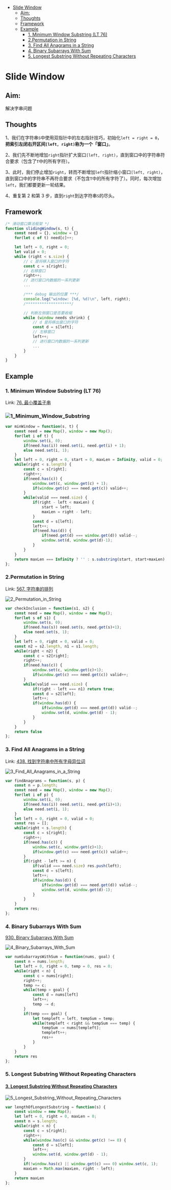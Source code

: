 - [Slide Window](#slide-window)
  * [Aim:](#aim-)
  * [Thoughts](#thoughts)
  * [Framework](#framework)
  * [Example](#example)
    + [1. Minimum Window Substring (LT 76)](#1-minimum-window-substring--lt-76-)
    + [2.Permutation in String](#2permutation-in-string)
    + [3. Find All Anagrams in a String](#3-find-all-anagrams-in-a-string)
    + [4. Binary Subarrays With Sum](#4-binary-subarrays-with-sum)
    + [5.  Longest Substring Without Repeating Characters](#5--longest-substring-without-repeating-characters)

# Slide Window



## Aim:

解决字串问题

## Thoughts

1、我们在字符串`S`中使用双指针中的左右指针技巧，初始化`left = right = 0`，**把索引左闭右开区间`[left, right)`称为一个「窗口」**。

2、我们先不断地增加`right`指针扩大窗口`[left, right)`，直到窗口中的字符串符合要求（包含了`T`中的所有字符）。

3、此时，我们停止增加`right`，转而不断增加`left`指针缩小窗口`[left, right)`，直到窗口中的字符串不再符合要求（不包含`T`中的所有字符了）。同时，每次增加`left`，我们都要更新一轮结果。

4、重复第 2 和第 3 步，直到`right`到达字符串`S`的尽头。

## Framework

```js
/* 滑动窗口算法框架 */
function slidingWindow(s, t) {
    const need = {}, window = {}
    for(let c of t) need[c]++;

    let left = 0, right = 0;
    let valid = 0; 
    while (right < s.size) {
        // c 是将移入窗口的字符
        const c = s[right];
        // 右移窗口
        right++;
        // 进行窗口内数据的一系列更新
        ...

        /*** debug 输出的位置 ***/
        console.log("window: [%d, %d)\n", left, right);
        /********************/

        // 判断左侧窗口是否要收缩
        while (window needs shrink) {
            // d 是将移出窗口的字符
            const d = s[left];
            // 左移窗口
            left++;
            // 进行窗口内数据的一系列更新
            ...
        }
    }
}
```

## Example

### 1. Minimum Window Substring (LT 76)

Link: [76. 最小覆盖子串](https://leetcode-cn.com/problems/minimum-window-substring/)

### ![1_Minimum_Window_Substring](../SlideWindow/pic/1_Minimum_Window_Substring.png)

```js
var minWindow = function(s, t) {
    const need = new Map(), window = new Map();
    for(let i of t) {
        window.set(i, 0);
        if(need.has(i)) need.set(i, need.get(i) + 1);
        else need.set(i, 1);
    }
    let left = 0, right = 0, start = 0, maxLen = Infinity, valid = 0;
    while(right < s.length) {
        const c = s[right];
        right++;
        if(need.has(c)) {
            window.set(c, window.get(c) + 1);
            if(window.get(c) === need.get(c)) valid++;
        }
        while(valid === need.size) {
            if(right - left < maxLen) {
                start = left;
                maxLen = right - left;
            }
            const d = s[left];
            left++;
            if(need.has(d)) {
                if(need.get(d) === window.get(d)) valid--;
                window.set(d, window.get(d)-1);
            }
        }
    }
    return maxLen === Infinity ? '' : s.substring(start, start+maxLen);
};
```

### 2.Permutation in String

Link: [567. 字符串的排列](https://leetcode-cn.com/problems/permutation-in-string/)

![2_Permutation_in_String](..\SlideWindow\pic\2_Permutation_in_String.png)

```js
var checkInclusion = function(s1, s2) {
    const need = new Map(), window = new Map();
    for(let s of s1) {
        window.set(s, 0);
        if(need.has(s)) need.set(s, need.get(s)+1);
        else need.set(s, 1);
    }
    let left = 0, right = 0, valid = 0;
    const n2 = s2.length, n1 = s1.length;
    while(right < n2) {
        const c = s2[right];
        right++;
        if(need.has(c)) {
            window.set(c, window.get(c)+1);
            if(window.get(c) === need.get(c)) valid++;
        }
        while(valid === need.size) {
            if(right - left === n1) return true;
            const d = s2[left];
            left++;
            if(window.has(d)) {
                if(window.get(d) === need.get(d)) valid--;
                window.set(d, window.get(d) - 1);
            }
        }
    }
    return false
};
```

### 3. Find All Anagrams in a String

Link: [438. 找到字符串中所有字母异位词](https://leetcode-cn.com/problems/find-all-anagrams-in-a-string/)

![3_Find_All_Anagrams_in_a_String](..\SlideWindow\pic\3_Find_All_Anagrams_in_a_String.png)

```js
var findAnagrams = function(s, p) {
    const n = p.length;
    const need = new Map(), window = new Map();
    for(let i of p) {
        window.set(i, 0);
        if(need.has(i)) need.set(i, need.get(i)+1);
        else need.set(i, 1);
    }
    let left = 0, right = 0, valid = 0;
    const res = [];
    while(right < s.length) {
        const c = s[right];
        right++;
        if(need.has(c)) {
            window.set(c, window.get(c)+1);
            if(window.get(c) === need.get(c)) valid++;
        }
        if(right - left >= n) {
            if(valid === need.size) res.push(left);
            const d = s[left];
            left++;
            if(window.has(d)) {
                if(window.get(d) === need.get(d)) valid--;
                window.set(d, window.get(d)-1);
            }
        }
    }
    return res;
};
```

### 4. Binary Subarrays With Sum

[930. Binary Subarrays With Sum](https://leetcode-cn.com/problems/binary-subarrays-with-sum/)

![4_Binary_Subarrays_With_Sum](..\SlideWindow\pic\4_Binary_Subarrays_With_Sum.png)

```js
var numSubarraysWithSum = function(nums, goal) {
    const n = nums.length;
    let left = 0, right = 0, temp = 0, res = 0;
    while(right < n) {
        const c = nums[right];
        right++;
        temp += c;
        while(temp > goal) {
            const d = nums[left]
            left++;
            temp -= d;
        }
        if(temp === goal) {
            let templeft = left, tempSum = temp;
            while(templeft < right && tempSum === temp) {
                tempSum -= nums[templeft];
                templeft++;
                res++
            }
        }
    }
    return res
};
```

### 5.  Longest Substring Without Repeating Characters

#### [3. Longest Substring Without Repeating Characters](https://leetcode-cn.com/problems/longest-substring-without-repeating-characters/)

![5_Longest_Substring_Without_Repeating_Characters](..\SlideWindow\pic\5_Longest_Substring_Without_Repeating_Characters.png)

```js
var lengthOfLongestSubstring = function(s) {
    const window = new Map();
    let left = 0, right = 0, maxLen = 0;
    const n = s.length;
    while(right < n) {
        const c = s[right];
        right++;
        while(window.has(c) && window.get(c) !== 0) {
            const d = s[left];
            left++;
            window.set(d, window.get(d) - 1);
        }
        if(!window.has(c) || window.get(c) === 0) window.set(c, 1);
        maxLen = Math.max(maxLen, right - left);
    }
    return maxLen
};
```

